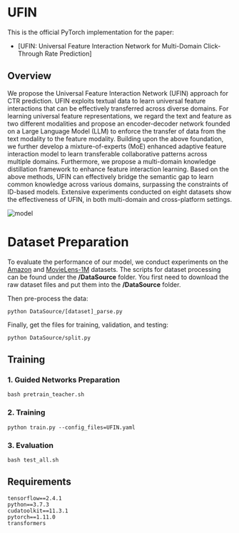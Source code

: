 # UFIN

This is the official PyTorch implementation for the paper:

- [UFIN: Universal Feature Interaction Network for Multi-Domain Click-Through Rate Prediction]

## Overview

We propose the Universal Feature Interaction Network (UFIN) approach for CTR prediction.
UFIN exploits textual data to learn universal feature interactions that can be effectively transferred across diverse domains.
For learning universal feature representations, we regard the text and feature as two different modalities and  propose an encoder-decoder network founded on a Large Language Model (LLM)  to enforce the transfer of data from the text modality to the feature modality.
Building upon the above foundation, we further develop a mixture-of-experts (MoE) enhanced adaptive feature interaction model to learn transferable collaborative patterns across multiple domains.
Furthermore,  we propose a multi-domain knowledge distillation framework to enhance  feature interaction learning.
Based on the above methods, UFIN can effectively bridge the semantic gap to learn common knowledge across various domains, surpassing the constraints of ID-based models.
Extensive experiments conducted  on eight datasets show the effectiveness of UFIN, in both multi-domain and cross-platform settings.

![model](./asset/model.jpg)

# Dataset Preparation
To evaluate the performance of our model, we conduct experiments on the [Amazon](https://nijianmo.github.io/amazon/index.html) and [MovieLens-1M](https://grouplens.org/datasets/movielens) datasets.
The scripts for dataset processing can be found under the **/DataSource** folder.
You first need to download the raw dataset files and put them into the **/DataSource** folder.

Then pre-process the data:
```
python DataSource/[dataset]_parse.py
```

Finally, get the files for training, validation, and testing:
```
python DataSource/split.py
```

## Training

### 1. Guided Networks Preparation
```
bash pretrain_teacher.sh
```

### 2. Training
```
python train.py --config_files=UFIN.yaml
```

### 3. Evaluation
```
bash test_all.sh
```

## Requirements

```
tensorflow==2.4.1
python==3.7.3
cudatoolkit==11.3.1
pytorch==1.11.0
transformers
```

